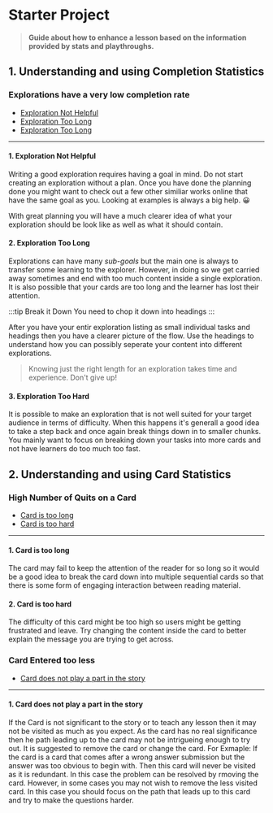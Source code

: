 # Starter Project

> **Guide about how to enhance a lesson based on the information provided by stats and playthroughs.**

## 1. Understanding and using Completion Statistics

### **Explorations have a very low completion rate**
   - [Exploration Not Helpful](#_1-exploration-not-helpful)
   - [Exploration Too Long](#_2-exploration-too-long)
   - [Exploration Too Long](#_3-exploration-too-hard)

---

#### 1. Exploration Not Helpful

Writing a good exploration requires having a goal in mind. Do not start creating an exploration without a plan. Once you have done the planning done you might want to check out a few other similiar works online that have the same goal as you. Looking at examples is always a big help. :grinning:

With great planning you will have a much clearer idea of what your exploration should be look like as well as what it should contain.


#### 2. Exploration Too Long

Explorations can have many _sub-goals_ but the main one is always to transfer some learning to the explorer. However, in doing so we get carried away sometimes and end with too much content inside a single exploration. It is also possible that your cards are too long and the learner has lost their attention.

:::tip Break it Down
You need to chop it down into headings
:::

After you have your entir exploration listing as small individual tasks and headings then you have a clearer picture of the flow. Use the headings to understand how you can possibly seperate your content into different explorations. 
>Knowing just the right length for an exploration takes time and experience. Don't give up!



#### 3. Exploration Too Hard

It is possible to make an exploration that is not well suited for your target audience in terms of difficulty. When this happens it's generall a good idea to take a step back and once again break things down in to smaller chunks. You mainly want to focus on breaking down your tasks into more cards and not have learners do too much too fast. 



## 2. Understanding and using Card Statistics

### **High Number of Quits on a Card**
   - [Card is too long](#_1-card-is-too-long)
   - [Card is too hard](#_2-card-is-too-hard)

---

#### 1. Card is too long

The card may fail to keep the attention of the reader for so long so it would be a good idea to break the card down into multiple sequential cards so that there is some form of engaging interaction between reading material.


#### 2. Card is too hard

The difficulty of this card might be too high so users might be getting frustrated and leave. Try changing the content inside the card to better explain the message you are trying to get across. 


### **Card Entered too less**
   - [Card does not play a part in the story](#_1-card-does-not-play-a-part-in-the-story)

---


#### 1. Card does not play a part in the story

If the Card is not significant to the story or to teach any lesson then it may not be visited as much as you expect. As the card has no real significance then he path leading up to the card may not be intrigueing enough to try out. It is suggested to remove the card or change the card. For Exmaple: 
If the card is a card that comes after a wrong answer submission but the answer was too obvious to begin with. Then this card will never be visited as it is redundant. In this case the problem can be resolved by rmoving the card. However, in some cases you may not wish to remove the less visited card. In this case you should focus on the path that leads up to this card and try to make the questions harder.
